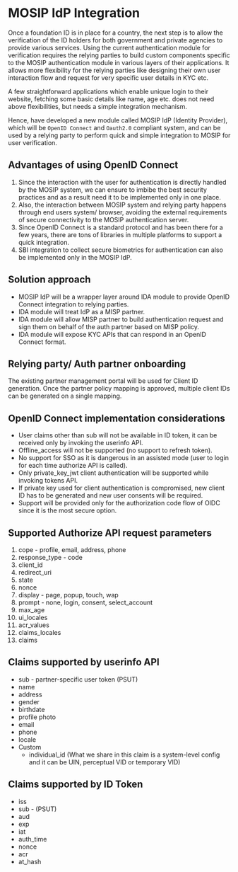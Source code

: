 # MOSIP IdP Integration 

Once a foundation ID is in place for a country, the next step is to allow the verification of the ID holders for both government and private agencies to provide various services. Using the current authentication module for verification requires the relying parties to build custom components specific to the MOSIP authentication module in various layers of their applications. It allows more flexibility for the relying parties like designing their own user interaction flow and request for very specific user details in KYC etc.
    
A few straightforward applications which enable unique login to their website, fetching some basic details like name, age etc. does not need above flexibilities, but needs a simple integration mechanism.

Hence, have developed a new module called MOSIP IdP (Identity Provider), which will be `OpenID Connect` and `Oauth2.0` compliant system, and can be used by a relying party to perform quick and simple integration to MOSIP for user verification.

## Advantages of using OpenID Connect

1. Since the interaction with the user for authentication is directly handled by the MOSIP system, we can ensure to imbibe the best security practices and as a result need it to be implemented only in one place.
2.	Also, the interaction between MOSIP system and relying party happens through end users system/ browser, avoiding the external requirements of secure connectivity to the MOSIP authentication server.
3.	Since OpenID Connect is a standard protocol and has been there for a few years, there are tons of libraries in multiple platforms to support a quick integration.
4.	SBI integration to collect secure biometrics for authentication can also be implemented only in the MOSIP IdP.

## Solution approach

* MOSIP IdP will be a wrapper layer around IDA module to provide OpenID Connect integration to relying parties.
* IDA module will treat IdP as a MISP partner.
* IDA module will allow MISP partner to build authentication request and sign them on behalf of the auth partner based on MISP policy.
* IDA module will expose KYC APIs that can respond in an OpenID Connect format.

## Relying party/ Auth partner onboarding

The existing partner management portal will be used for Client ID generation. Once the partner policy mapping is approved, multiple client IDs can be generated on a single mapping.

## OpenID Connect implementation considerations

*	User claims other than sub will not be available in ID token, it can be received only by invoking the userinfo API.
*	Offline_access will not be supported (no support to refresh token).
*	No support for SSO as it is dangerous in an assisted mode (user to login for each time authorize API is called).
*	Only private_key_jwt client authentication will be supported while invoking tokens API.
*	If private key used for client authentication is compromised, new client ID has to be generated and new user consents will be required.
*	Support will be provided only for the authorization code flow of OIDC since it is the most secure option.

## Supported Authorize API request parameters

1.	cope - profile, email, address, phone
2.	response_type - code
3.	client_id
4.	redirect_uri
5.	state
6.	nonce
7.	display - page, popup, touch, wap
8.	prompt - none, login, consent, select_account
9.	max_age
10.	ui_locales
11.	acr_values
12.	claims_locales
13.	claims

## Claims supported by userinfo API

* sub - partner-specific user token (PSUT)
*	name
*	address
*	gender
*	birthdate
*	profile photo
*	email
*	phone
*	locale
*	Custom
    * individual_id (What we share in this claim is a system-level config and it can be UIN, perceptual VID or temporary VID)

## Claims supported by ID Token

*	iss
*	sub - (PSUT)
*	aud
*	exp
*	iat
*	auth_time
*	nonce
*	acr
*	at_hash


